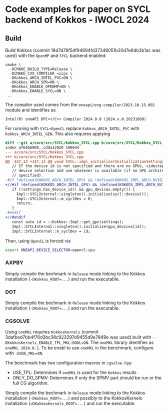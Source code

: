 # Code examples for paper on SYCL backend of Kokkos - IWOCL 2024

## Build 

Build Kokkos (commit 18d7d78f5df94694fd37348051b20d7e6db3b1ac was used) with the `OpenMP` and `SYCL` backend enabled:
```shell
cmake \
  -DCMAKE_BUILD_TYPE=Release \
  -DCMAKE_CXX_COMPILER =icpx \
  -DKokkos_ARCH_INTEL_PVC=ON \
  -DKokkos_ARCH_SPR=ON \
  -DKokkos_ENABLE_OPENMP=ON \
  -DKokkos_ENABLE_SYCL=ON \
 ..
```
The compiler used comes from the `oneapi/eng-compiler/2023.10.15.002` module and identifies as
```
Intel(R) oneAPI DPC++/C++ Compiler 2024.0.0 (2024.x.0.20231009)
```  
For running with `SYCL+OpenCL` replace `Kokkos_ARCH_INTEL_PVC` with `Kokkos_ARCH_INTEL_GEN`.
This also requires applying
```diff
diff --git a/core/src/SYCL/Kokkos_SYCL.cpp b/core/src/SYCL/Kokkos_SYCL.cpp
index af64b6908..cdda12020 100644
--- a/core/src/SYCL/Kokkos_SYCL.cpp
+++ b/core/src/SYCL/Kokkos_SYCL.cpp
@@ -147,13 +147,13 @@ void SYCL::impl_initialize(InitializationSettings const& settings) {
   // If the device id is not specified and there are no GPUs, sidestep Kokkos
   // device selection and use whatever is available (if no GPU architecture is
   // specified).
-#if !defined(KOKKOS_ARCH_INTEL_GPU) && !defined(KOKKOS_IMPL_ARCH_NVIDIA_GPU)
+//#if !defined(KOKKOS_ARCH_INTEL_GPU) && !defined(KOKKOS_IMPL_ARCH_NVIDIA_GPU)
   if (!settings.has_device_id() && gpu_devices.empty()) {
     Impl::SYCLInternal::singleton().initialize(sycl::device());
     Impl::SYCLInternal::m_syclDev = 0;
     return;
   }
-#endif
+//#endif
   const auto id = ::Kokkos::Impl::get_gpu(settings);
   Impl::SYCLInternal::singleton().initialize(gpu_devices[id]);
   Impl::SYCLInternal::m_syclDev = id;
```
Then, using `OpenCL` is forced via
```bash
export ONEAPI_DEVICE_SELECTOR=opencl:cpu
```


### AXPBY

Simply compile the bechmark in `Release` mode linking to the Kokkos installation (`-DKokkos_ROOT=...`) and run the executable.

### DOT

Simply compile the bechmark in `Release` mode linking to the Kokkos installation (`-DKokkos_ROOT=...`) and run the executable.

### CGSOLVE

Using `oneMKL` requires `KokkosKernels` (commit 3dafbed7bb4f76d3bc38c923297d9455d9e7849e was used) built with `-DKokkosKernels_ENABLE_TPL_MKL:BOOL=ON`.
The `oneMKL` library identifies as `oneMKL 2024.0.1`.
To be enabl to use `oneMKL` in the benchmark, configure with `-DUSE_MKL=ON`. 

The benchmark has two configuration macros in `cgsolve.hpp`:
- USE_TPL: Determines if `oneMKL` is used for the `Kokkos` results
- ONLY_DO_SPMV: Determines if only the SPMV part should be run or the full CG algorithm. 

Simply compile the bechmark in `Release` mode linking to the Kokkos installation (`-DKokkos_ROOT=...`) 
and possibly to the KokkosKernels installation (`=DKokkosKernels_ROOT=...`) and run the executable.
